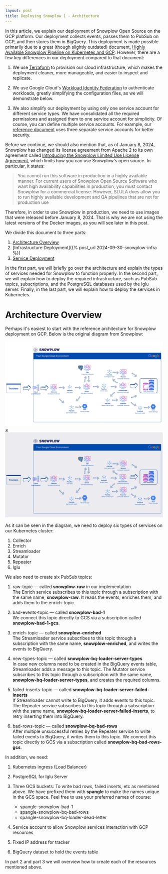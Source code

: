 ```yaml
---
layout: post
title: Deploying Snowplow 1 - Architecture
---
```


In this article, we explain our deployment of Snowplow Open Source on the GCP platform. Our deployment collects events, passes them to PubSub on GCP, and then stores them in BigQuery. This deployment is made possible primarily due to a great (though slightly outdated) document, [Highly Available Snowplow Pipeline on Kubernetes and GCP](https://www.datascienceengineer.com/blog/post-ha-snowplow-on-k8s). However, there are a few key differences in our deployment compared to that document:

1. We use [Terraform](https://www.terraform.io/) to provision our cloud infrastructure, which makes the deployment cleaner, more manageable, and easier to inspect and replicate.

1. We use Google Cloud's [Workload Identity Federation](https://cloud.google.com/iam/docs/workload-identity-federation) to authenticate workloads, greatly simplifying the configuration files, as we will demonstrate below.

1. We also simplify our deployment by using only one service account for different service types. We have consolidated all the required permissions and assigned them to one service account for simplicity. Of course, you can define multiple service accounts. For example, our [reference document](https://www.datascienceengineer.com/blog/post-ha-snowplow-on-k8s#service-accounts) uses three separate service accounts for better security.

Before we continue, we should also mention that, as of January 8, 2024, Snowplow has changed its license agreement from Apache 2 to its own agreement called [Introducing the Snowplow Limited Use License Agreement](https://snowplow.io/blog/introducing-snowplow-limited-use-license), which limits how you can use Snowplow's open source. In particular, it states:

> You cannot run this software in production in a highly available manner. For current users of Snowplow Open Source Software who want high availability capabilities in production, you must contact Snowplow for a commercial license. However, SLULA does allow you to run highly available development and QA pipelines that are not for production use

Therefore, in order to use Snowplow in production, we need to use images that were released before January 8, 2024. That is why we are not using the latest versions of the Docker images, as you will see later in this post.

We divide this document to three parts:

1. [Architecture Overview](#architecture-overview)
2. [Infrastructure Deployment]({% post_url 2024-09-30-snowplow-infra %})
3. [Service Deployment](#services)

In the first part, we will briefly go over the architecture and explain the types of services needed for Snowplow to function properly. In the second part, we will explain how to deploy the required infrastructure, such as PubSub topics, subscriptions, and the PostgreSQL databases used by the Iglu server. Finally, in the last part, we will explain how to deploy the services in Kubernetes.

# Architecture Overview

Perhaps it's easiest to start with the reference architecture for Snowplow deployment on GCP. Below is the original diagram from Snowplow:

<a href="#popup-image">
  <img src="/public/images/Snowplow_Pipeline_architecture_nobg.png" alt="Snowplow Pipline Architecture">
</a>

<div id="popup-image" class="popup">
  <a href="#" class="close">&times;</a>
  <img class="popup-content" src="/public/images/Snowplow_Pipeline_architecture.png" alt="Large Image">
</div>

As it can be seen in the diagram, we need to deploy six types of services on our Kubernetes cluster:

1. Collector
2. Enrich
3. Streamloader
4. Mutator
5. Repeater
6. Iglu

We also need to create six PubSub topics:

1. raw-topic — called **snowplow-raw** in our implementation  
   The Enrich service subscribes to this topic through a subscription with the same name, **snowplow-raw**. It reads the events, enriches them, and adds them to the enrich-topic.

2. bad-events-topic — called **snowplow-bad-1**  
   We connect this topic directly to GCS via a subscription called **snowplow-bad-1-gcs**.

3. enrich-topic — called **snowplow-enriched**  
   The Streamloader service subscribes to this topic through a subscription with the same name, **snowplow-enriched**, and writes the events to BigQuery.

4. new-types-topic — called **snowplow-bq-loader-server-types**  
   In case new columns need to be created in the BigQuery events table, Streamloader adds a message to this topic. The Mutator service subscribes to this topic through a subscription with the same name, **snowplow-bq-loader-server-types**, and creates the required columns.

5. failed-inserts-topic — called **snowplow-bq-loader-server-failed-inserts**  
   If Streamloader cannot write to BigQuery, it adds events to this topic. The Repeater service subscribes to this topic through a subscription with the same name, **snowplow-bq-loader-server-failed-inserts**, to retry inserting them into BigQuery.

6. bad-rows-topic — called **snowplow-bq-bad-rows**  
   After multiple unsuccessful retries by the Repeater service to write failed events to BigQuery, it writes them to this topic. We connect this topic directly to GCS via a subscription called **snowplow-bq-bad-rows-gcs**.

In addition, we need:

1. Kubernetes ingress (Load Balancer)
2. PostgreSQL for Iglu Server
3. Three GCS buckets:
   To write bad rows, failed inserts, etc as mentioned above. We have prefixed them with **spangle** to make the names unique in the GCS space. Feel free to use your preferred names of course:

   - spangle-snowplow-bad-1
   - spangle-snowplow-bq-bad-rows
   - spangle-snowplow-bq-loader-dead-letter

4. Service account to allow Snowplow services interaction with GCP resources
5. Fixed IP address for tracker
6. BigQuery dataset to hold the events table

In part 2 and part 3 we will overview how to create each of the resources mentioned above.
